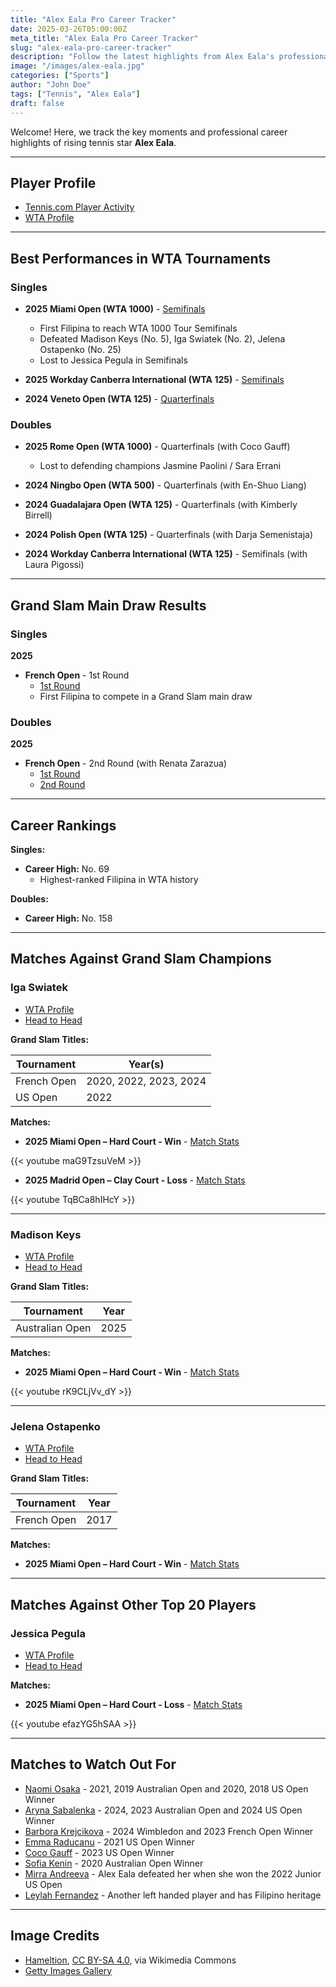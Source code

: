 ```yaml
---
title: "Alex Eala Pro Career Tracker"
date: 2025-03-26T05:00:00Z
meta_title: "Alex Eala Pro Career Tracker"
slug: "alex-eala-pro-career-tracker"
description: "Follow the latest highlights from Alex Eala's professional tennis career."
image: "/images/alex-eala.jpg"
categories: ["Sports"]
author: "John Doe"
tags: ["Tennis", "Alex Eala"]
draft: false
---
```


Welcome! Here, we track the key moments and professional career highlights of rising tennis star **Alex Eala**.

---

## Player Profile

- [Tennis.com Player Activity](https://www.tennis.com/players-rankings/alexandra-eala-sr-competitor-627278/activity/)
- [WTA Profile](https://www.wtatennis.com/players/330332/alexandra-eala/#overview)

---

## Best Performances in WTA Tournaments

### Singles

- **2025 Miami Open (WTA 1000)** - [Semifinals](https://www.tennis.com/tournaments/sr-tournament-2743-miami-usa/sr-match-58906267/)
  - First Filipina to reach WTA 1000 Tour Semifinals
  - Defeated Madison Keys (No. 5), Iga Swiatek (No. 2), Jelena Ostapenko (No. 25)
  - Lost to Jessica Pegula in Semifinals

- **2025 Workday Canberra International (WTA 125)** - [Semifinals](https://www.tennis.com/tournaments/sr-tournament-41642-wta-125k-canberra-australia/sr-match-56728233/)

- **2024 Veneto Open (WTA 125)** - [Quarterfinals](https://www.wtatennis.com/tournaments/2062/gaiba-125/2024/scores/LS006)

### Doubles

- **2025 Rome Open (WTA 1000)** - Quarterfinals (with Coco Gauff)
  - Lost to defending champions Jasmine Paolini / Sara Errani

- **2024 Ningbo Open (WTA 500)** - Quarterfinals (with En-Shuo Liang)

- **2024 Guadalajara Open (WTA 125)** - Quarterfinals (with Kimberly Birrell)

- **2024 Polish Open (WTA 125)** - Quarterfinals (with Darja Semenistaja)

- **2024 Workday Canberra International (WTA 125)** - Semifinals (with Laura Pigossi)

---

## Grand Slam Main Draw Results

### Singles

**2025**

- **French Open** - 1st Round
  - [1st Round](https://www.rolandgarros.com/en-us/matches/2025/SD078)
  - First Filipina to compete in a Grand Slam main draw

### Doubles

**2025**

- **French Open** - 2nd Round (with Renata Zarazua)
  - [1st Round](https://www.rolandgarros.com/en-us/matches/2025/DD049)
  - [2nd Round](https://www.rolandgarros.com/en-us/matches/2025/DD024)

---

## Career Rankings

**Singles:**

- **Career High:** No. 69
  - Highest-ranked Filipina in WTA history

**Doubles:**

- **Career High:** No. 158

---

## Matches Against Grand Slam Champions

### Iga Swiatek

- [WTA Profile](https://www.wtatennis.com/players/326408/iga-swiatek)
- [Head to Head](https://www.wtatennis.com/head-to-head/330332/326408)

**Grand Slam Titles:**

| Tournament  | Year(s)                |
| ----------- | ---------------------- |
| French Open | 2020, 2022, 2023, 2024 |
| US Open     | 2022                   |

**Matches:**

- **2025 Miami Open – Hard Court - Win** - [Match Stats](https://www.tennis.com/tournaments/sr-tournament-2743-miami-usa/sr-match-58906263/)

{{< youtube maG9TzsuVeM >}}

- **2025 Madrid Open – Clay Court - Loss** - [Match Stats](https://www.tennis.com/tournaments/sr-tournament-2785-madrid-spain/sr-match-59915292/)

{{< youtube TqBCa8hIHcY >}}

---

### Madison Keys

- [WTA Profile](https://www.wtatennis.com/players/316959/madison-keys)
- [Head to Head](https://www.wtatennis.com/head-to-head/330332/316959)

**Grand Slam Titles:**

| Tournament      | Year |
| --------------- | ---- |
| Australian Open | 2025 |

**Matches:**

- **2025 Miami Open – Hard Court - Win** - [Match Stats](https://www.tennis.com/tournaments/sr-tournament-2743-miami-usa/sr-match-58906303/)

{{< youtube rK9CLjVv_dY >}}

---

### Jelena Ostapenko

- [WTA Profile](https://www.wtatennis.com/players/319939/jelena-ostapenko)
- [Head to Head](https://www.wtatennis.com/head-to-head/330332/319939)

**Grand Slam Titles:**

| Tournament  | Year |
| ----------- | ---- |
| French Open | 2017 |

**Matches:**

- **2025 Miami Open – Hard Court - Win** - [Match Stats](https://www.tennis.com/tournaments/sr-tournament-2743-miami-usa/sr-match-58906325/)

---

## Matches Against Other Top 20 Players

### Jessica Pegula

- [WTA Profile](https://www.wtatennis.com/players/316956/jessica-pegula)
- [Head to Head](https://www.wtatennis.com/head-to-head/330332/316956)

**Matches:**

- **2025 Miami Open – Hard Court - Loss** - [Match Stats](https://www.tennis.com/tournaments/sr-tournament-2743-miami-usa/sr-match-58906267/)

{{< youtube efazYG5hSAA >}}

---

## Matches to Watch Out For

- [Naomi Osaka](https://www.wtatennis.com/head-to-head/330332/319998) - 2021, 2019 Australian Open and 2020, 2018 US Open Winner
- [Aryna Sabalenka](https://www.wtatennis.com/head-to-head/330332/320760) - 2024, 2023 Australian Open and 2024 US Open Winner
- [Barbora Krejcikova](https://www.wtatennis.com/head-to-head/330332/318314) - 2024 Wimbledon and 2023 French Open Winner
- [Emma Raducanu](https://www.wtatennis.com/head-to-head/330332/328366) - 2021 US Open Winner
- [Coco Gauff](https://www.wtatennis.com/head-to-head/330332/328560) - 2023 US Open Winner
- [Sofia Kenin](https://www.wtatennis.com/head-to-head/330332/320942) - 2020 Australian Open Winner
- [Mirra Andreeva](https://www.wtatennis.com/head-to-head/330332/331809) - Alex Eala defeated her when she won the 2022 Junior US Open
- [Leylah Fernandez](https://www.wtatennis.com/head-to-head/330332/326735) - Another left handed player and has Filipino heritage

---

## Image Credits

- <a href="https://commons.wikimedia.org/wiki/File:Alex_Eala_(2024_US_Open)_02.jpg">Hameltion</a>, <a href="https://creativecommons.org/licenses/by-sa/4.0">CC BY-SA 4.0</a>, via Wikimedia Commons
- [Getty Images Gallery](https://www.gettyimages.com/search/2/image?family=editorial&phrase=alexandra%20eala)